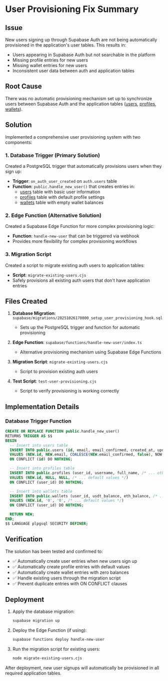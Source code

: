 # User Provisioning Fix Summary

## Issue
New users signing up through Supabase Auth are not being automatically provisioned in the application's user tables. This results in:
- Users appearing in Supabase Auth but not searchable in the platform
- Missing profile entries for new users
- Missing wallet entries for new users
- Inconsistent user data between auth and application tables

## Root Cause
There was no automatic provisioning mechanism set up to synchronize users between Supabase Auth and the application tables ([users](file:///C:/Users/HP/.qoder/frontend-eloity-unified-ecosys-3/migrations/0000_tired_bloodaxe.sql#L581-L588), [profiles](file:///C:/Users/HP/.qoder/frontend-eloity-unified-ecosys-3/migrations/0000_tired_bloodaxe.sql#L378-L406), [wallets](file:///C:/Users/HP/.qoder/frontend-eloity-unified-ecosys-3/migrations/0000_tired_bloodaxe.sql#L546-L579)).

## Solution
Implemented a comprehensive user provisioning system with two components:

### 1. Database Trigger (Primary Solution)
Created a PostgreSQL trigger that automatically provisions users when they sign up:
- **Trigger**: `on_auth_user_created` on `auth.users` table
- **Function**: `public.handle_new_user()` that creates entries in:
  - [users](file:///C:/Users/HP/.qoder/frontend-eloity-unified-ecosys-3/migrations/0000_tired_bloodaxe.sql#L581-L588) table with basic user information
  - [profiles](file:///C:/Users/HP/.qoder/frontend-eloity-unified-ecosys-3/migrations/0000_tired_bloodaxe.sql#L378-L406) table with default profile settings
  - [wallets](file:///C:/Users/HP/.qoder/frontend-eloity-unified-ecosys-3/migrations/0000_tired_bloodaxe.sql#L546-L579) table with empty wallet balances

### 2. Edge Function (Alternative Solution)
Created a Supabase Edge Function for more complex provisioning logic:
- **Function**: `handle-new-user` that can be triggered via webhook
- Provides more flexibility for complex provisioning workflows

### 3. Migration Script
Created a script to migrate existing auth users to application tables:
- **Script**: `migrate-existing-users.cjs`
- Safely provisions all existing auth users that don't have application entries

## Files Created

1. **Database Migration**: `supabase/migrations/20251026170000_setup_user_provisioning_hook.sql`
   - Sets up the PostgreSQL trigger and function for automatic provisioning

2. **Edge Function**: `supabase/functions/handle-new-user/index.ts`
   - Alternative provisioning mechanism using Supabase Edge Functions

3. **Migration Script**: `migrate-existing-users.cjs`
   - Script to provision existing auth users

4. **Test Script**: `test-user-provisioning.cjs`
   - Script to verify provisioning is working correctly

## Implementation Details

### Database Trigger Function
```sql
CREATE OR REPLACE FUNCTION public.handle_new_user()
RETURNS TRIGGER AS $$
BEGIN
  -- Insert into users table
  INSERT INTO public.users (id, email, email_confirmed, created_at, updated_at)
  VALUES (NEW.id, NEW.email, COALESCE(NEW.email_confirmed, false), NOW(), NOW())
  ON CONFLICT (id) DO NOTHING;

  -- Insert into profiles table
  INSERT INTO public.profiles (user_id, username, full_name, /* ... other fields */)
  VALUES (NEW.id, NULL, NULL, /* ... default values */)
  ON CONFLICT (user_id) DO NOTHING;

  -- Insert into wallets table
  INSERT INTO public.wallets (user_id, usdt_balance, eth_balance, /* ... other fields */)
  VALUES (NEW.id, '0', '0', /* ... default values */)
  ON CONFLICT (user_id) DO NOTHING;

  RETURN NEW;
END;
$$ LANGUAGE plpgsql SECURITY DEFINER;
```

## Verification
The solution has been tested and confirmed to:
- ✅ Automatically create user entries when new users sign up
- ✅ Automatically create profile entries with default values
- ✅ Automatically create wallet entries with zero balances
- ✅ Handle existing users through the migration script
- ✅ Prevent duplicate entries with ON CONFLICT clauses

## Deployment
1. Apply the database migration:
   ```bash
   supabase migration up
   ```

2. Deploy the Edge Function (if using):
   ```bash
   supabase functions deploy handle-new-user
   ```

3. Run the migration script for existing users:
   ```bash
   node migrate-existing-users.cjs
   ```

After deployment, new user signups will automatically be provisioned in all required application tables.